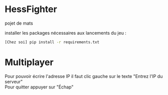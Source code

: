 # HessFighter
pojet de mats


installer les packages nécessaires aux lancements du jeu : <br>

```bash
[Chez soi] pip install -r requirements.txt
```

# Multiplayer
Pour pouvoir écrire l'adresse IP il faut clic gauche sur le texte "Entrez l'IP du serveur" <br>
Pour quitter appuyer sur "Échap"
